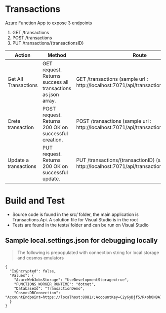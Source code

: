 # Transactions
Azure Function App to expose 3 endpoints
  1.	GET /transactions
  2. POST  /transactions
  3. PUT /transactions/{transactionsID}

 Action | Method | Route
------------ | ------------- |--------
Get All Transactions	|GET request. Returns success all transactions as json array.	| GET /transactions (sample url : http://localhost:7071/api/transactions)
Crete transaction |POST request. Returns 200 OK on successful creation.| POST /transactions (sample url :  http://localhost:7071/api/transactions)
Update a transactions |PUT request. Returns 200 OK on successful update.| PUT /transactions/{transactionID} (sample url :  http://localhost:7071/api/transactions/{transactionID})

# Build and Test
- Source code is found in the src/ folder, the main application is Transactions.Api. A solution file for Visual Studio is in the root
- Tests are found in the tests/ folder and can be run on Visual Studio

## Sample local.settings.json for debugging locally
> The following is prepopulated with connection string for local storage and cosmos emulators
```
{
  "IsEncrypted": false,
  "Values": {
    "AzureWebJobsStorage": "UseDevelopmentStorage=true",
    "FUNCTIONS_WORKER_RUNTIME": "dotnet",
    "DatabaseId": "TransactionDemo",
    "CosmosDBConnection": "AccountEndpoint=https://localhost:8081/;AccountKey=C2y6yDjf5/R+ob0N8A7Cgv30VRDJIWEHLM+4QDU5DE2nQ9nDuVTqobD4b8mGGyPMbIZnqyMsEcaGQy67XIw/Jw=="
  }
}
```
